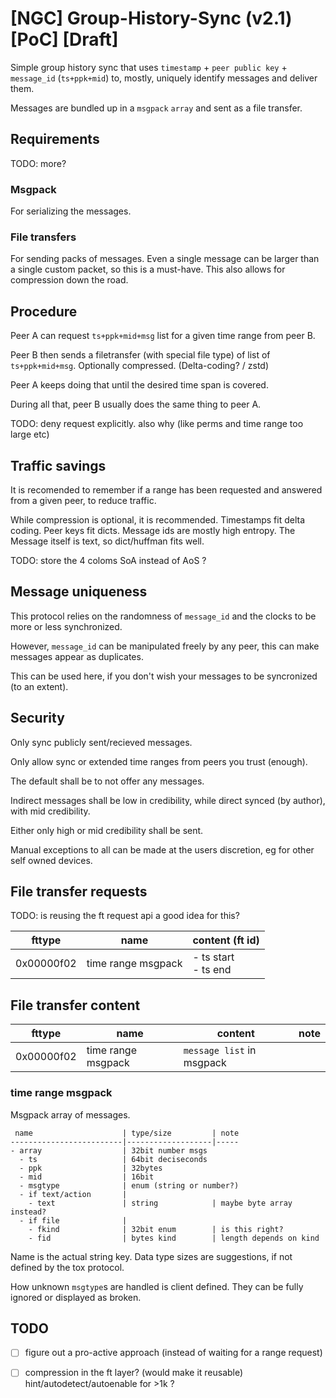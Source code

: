 # [NGC] Group-History-Sync (v2.1) [PoC] [Draft]

Simple group history sync that uses `timestamp` + `peer public key` + `message_id` (`ts+ppk+mid`) to, mostly, uniquely identify messages and deliver them.

Messages are bundled up in a `msgpack` `array` and sent as a file transfer.

## Requirements

TODO: more?

### Msgpack

For serializing the messages.

### File transfers

For sending packs of messages.
Even a single message can be larger than a single custom packet, so this is a must-have.
This also allows for compression down the road.

## Procedure

Peer A can request `ts+ppk+mid+msg` list for a given time range from peer B.

Peer B then sends a filetransfer (with special file type) of list of `ts+ppk+mid+msg`.
Optionally compressed. (Delta-coding? / zstd)

Peer A keeps doing that until the desired time span is covered.

During all that, peer B usually does the same thing to peer A.

TODO: deny request explicitly. also why (like perms and time range too large etc)

## Traffic savings

It is recomended to remember if a range has been requested and answered from a given peer, to reduce traffic.

While compression is optional, it is recommended.
Timestamps fit delta coding.
Peer keys fit dicts.
Message ids are mostly high entropy.
The Message itself is text, so dict/huffman fits well.

TODO: store the 4 coloms SoA instead of AoS ?

## Message uniqueness

This protocol relies on the randomness of `message_id` and the clocks to be more or less synchronized.

However, `message_id` can be manipulated freely by any peer, this can make messages appear as duplicates.

This can be used here, if you don't wish your messages to be syncronized (to an extent).

## Security

Only sync publicly sent/recieved messages.

Only allow sync or extended time ranges from peers you trust (enough).

The default shall be to not offer any messages.

Indirect messages shall be low in credibility, while direct synced (by author), with mid credibility.

Either only high or mid credibility shall be sent.


Manual exceptions to all can be made at the users discretion, eg for other self owned devices.

## File transfer requests

TODO: is reusing the ft request api a good idea for this?

| fttype     | name | content (ft id) |
|------------|------|---------------------|
| 0x00000f02 | time range msgpack | - ts start </br> - ts end |

## File transfer content

| fttype     | name | content                    | note |
|------------|------|----------------------------|---|
| 0x00000f02 | time range msgpack | `message list` in msgpack | |

### time range msgpack

Msgpack array of messages.

```
 name                    | type/size         | note
-------------------------|-------------------|-----
- array                  | 32bit number msgs
  - ts                   | 64bit deciseconds
  - ppk                  | 32bytes
  - mid                  | 16bit
  - msgtype              | enum (string or number?)
  - if text/action       |
    - text               | string            | maybe byte array instead?
  - if file              |
    - fkind              | 32bit enum        | is this right?
    - fid                | bytes kind        | length depends on kind
```

Name is the actual string key.
Data type sizes are suggestions, if not defined by the tox protocol.

How unknown `msgtype`s are handled is client defined.
They can be fully ignored or displayed as broken.

## TODO

- [ ] figure out a pro-active approach (instead of waiting for a range request)
- [ ] compression in the ft layer? (would make it reusable) hint/autodetect/autoenable for >1k ?

